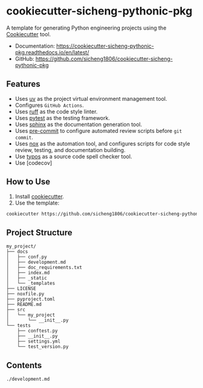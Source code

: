 # cookiecutter-sicheng-pythonic-pkg

A template for generating Python engineering projects using the [Cookiecutter](https://github.com/cookiecutter/cookiecutter) tool.

- Documentation: https://cookiecutter-sicheng-pythonic-pkg.readthedocs.io/en/latest/
- GitHub: https://github.com/sicheng1806/cookiecutter-sicheng-pythonic-pkg

## Features

- Uses [uv](https://github.com/astral-sh/uv) as the project virtual environment management tool.
- Configures `GitHub Actions`.
- Uses [ruff](https://github.com/astral-sh/ruff) as the code style linter.
- Uses [pytest](https://github.com/pytest-dev/pytest) as the testing framework.
- Uses [sphinx](https://github.com/sphinx-doc/sphinx) as the documentation generation tool.
- Uses [pre-commit](https://github.com/pre-commit/pre-commit) to configure automated review scripts before `git commit`.
- Uses [nox](https://github.com/wntrblm/nox) as the automation tool, and configures scripts for code style review, testing, and documentation building.
- Use [typos](https://github.com/crate-ci/typos) as a source code spell checker tool.
- Use [codecov]


## How to Use

1. Install [cookiecutter](https://github.com/cookiecutter/cookiecutter).
2. Use the template:
```bash
cookiecutter https://github.com/sicheng1806/cookiecutter-sicheng-pythonic-pkg
```

## Project Structure

```text
my_project/
├── docs
│   ├── conf.py
│   ├── development.md
│   ├── doc_requirements.txt
│   ├── index.md
│   ├── _static
│   └── _templates
├── LICENSE
├── noxfile.py
├── pyproject.toml
├── README.md
├── src
│   └── my_project
│       └── __init__.py
└── tests
    ├── conftest.py
    ├── __init__.py
    ├── settings.yml
    └── test_version.py
```

## Contents

```{toctree}
./development.md
```
